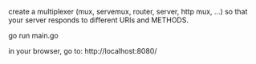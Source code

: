 create a multiplexer (mux, servemux, router, server, http mux, ...) so that your server responds to different URIs and METHODS.

go run main.go

in your browser, go to:
http://localhost:8080/